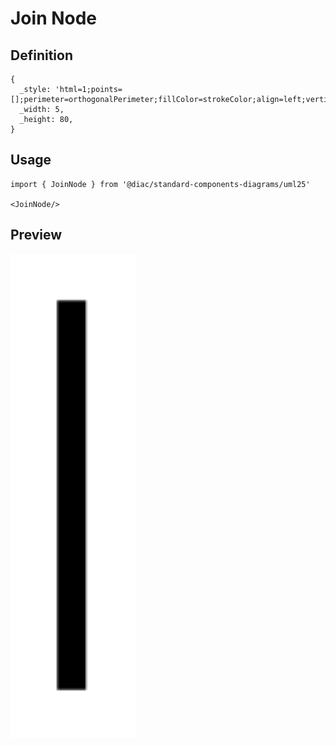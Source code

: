 # Join Node

## Definition

```
{
  _style: 'html=1;points=[];perimeter=orthogonalPerimeter;fillColor=strokeColor;align=left;verticalAlign=top;spacingLeft=10;',
  _width: 5,
  _height: 80,
}
```

## Usage

```
import { JoinNode } from '@diac/standard-components-diagrams/uml25'

<JoinNode/>
```

## Preview

<img src="./join-node.png" width="200"/>
